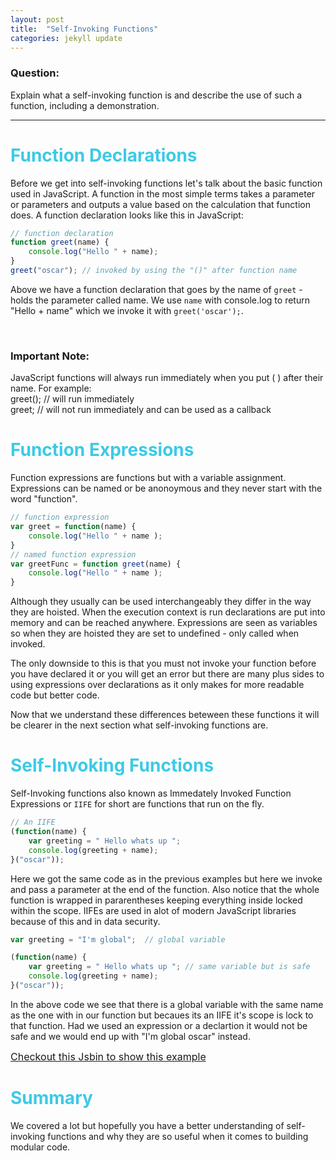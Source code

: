 ```yaml
---
layout: post
title:  "Self-Invoking Functions"
categories: jekyll update
---
```


### Question:
Explain what a self-invoking function is and describe the use of such a function, including a demonstration.

<hr>

<h1 style="color:#3CCAE6">Function Declarations</h1>
Before we get into self-invoking functions let's talk about the  basic function used in JavaScript.
A function in the most simple terms takes a parameter or parameters and outputs a value based on the calculation that function does.
A function declaration looks like this in JavaScript:

```javascript
// function declaration
function greet(name) {
    console.log("Hello " + name);
}
greet("oscar"); // invoked by using the "()" after function name
```
Above we have a function declaration that goes by the name of `greet` - holds the parameter called name. We use `name` with console.log to return "Hello + name" which we invoke it
with `greet('oscar');`.

<br>
<div class="panel panel-warning">
    <div class="panel-heading">
    <h3 class="panel-title">Important Note:</h3>
    </div>
    <div class="panel-body">
    JavaScript functions will always run immediately when you put ( ) after their name.
    For example:<br>
     greet(); // will run immediately<br>
     greet; // will not run immediately and can be used as a callback
    </div>
</div>

<h1 style="color: #3CCAE6">Function Expressions</h1>

Function expressions are functions but with a variable assignment. Expressions can be named or be anonoymous and they never start with the word "function".

```javascript
// function expression
var greet = function(name) {
    console.log("Hello " + name );
}
// named function expression
var greetFunc = function greet(name) {
    console.log("Hello " + name );
}
```
Although they usually can be used interchangeably they differ in the way they are hoisted. When the execution context is run declarations are put into memory and can be reached anywhere.
Expressions are seen as variables so when they are hoisted they are set to undefined - only called when invoked.

The only downside to this is that you must not invoke your function before
you have declared it or you will get an error but there are many plus sides to using expressions over declarations as it only makes for more readable code but better code.

Now that we understand these differences beteween these functions it will be clearer in the next section what self-invoking functions are.

<h1 style="color: #3CCAE6">Self-Invoking Functions</h1>

Self-Invoking functions also known as Immedately Invoked Function Expressions or `IIFE` for short are functions that run on the fly.

```javascript
// An IIFE
(function(name) {
    var greeting = " Hello whats up ";
    console.log(greeting + name);
}("oscar"));
```
Here we got the same code as in the previous examples but here we invoke and pass a parameter at the end of the function. Also notice that the whole function is wrapped in pararentheses
keeping everything inside locked within the scope. IIFEs are used in alot of modern JavaScript libraries because of this and in data security.

```javascript
var greeting = "I'm global";  // global variable

(function(name) {
    var greeting = " Hello whats up "; // same variable but is safe
    console.log(greeting + name);
}("oscar"));
```

In the above code we see that there is a global variable with the same name as the one with in our function but becaues its an IIFE it's scope is lock to that function.
Had we used an expression or a declartion it would not be safe and we would end up with "I'm global oscar" instead.


<a href="https://jsbin.com/gawojep/edit?js,console" class="btn btn-link" target="_blank" style="font-size:16px">Checkout this Jsbin to show this example</a><br>

<h1 style="color: #3CCAE6">Summary</h1>
We covered a lot but hopefully you have a better understanding of self-invoking functions and why they are so useful when it comes to building modular code.